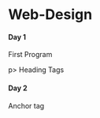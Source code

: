 # Web-Design
<h4>Day 1</h4>
<p> First Program </p>p>
Heading Tags

<h4>Day 2</h4>
Anchor tag
<p>
<a href= "https: "> </a>
</p>

  


